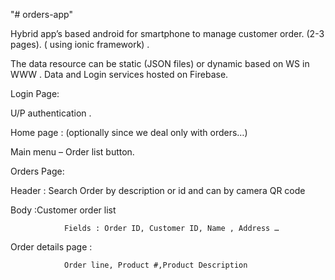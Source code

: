 "# orders-app" 

Hybrid app’s based android for smartphone to manage customer order. (2-3 pages).
( using  ionic  framework) .

The data resource can be static (JSON files) or dynamic based on WS in WWW .
Data and Login services hosted on Firebase.

Login Page:

U/P authentication .

Home page : (optionally since we deal only with orders…)

Main menu – Order list button.

Orders Page:

Header : Search Order  by description  or id  and can by camera QR code

Body :Customer order list  

                Fields : Order ID, Customer ID, Name , Address …

Order details page :

                Order line, Product #,Product Description
